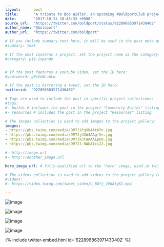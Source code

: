 ```yaml
---
layout:      post
title:       "A tribute to Bob Widlar; an upcoming #BoldportClub project (January 2018)."
date:        "2017-10-24 18:45:33 +0000"
source_url:  "https://twitter.com/boldport/status/922896863971430402"
author_name: "@boldport"
author_url:  "https://twitter.com/boldport"

# If you include summary text here, it will be used in the post meta description instead of an excerpt from the post body
#summary: text

# If the post concerns a project, set the project name as the category:
#category: p16-ixpando


# If the post features a youtube video, set the ID here:
#youtubeid: gXsVeNLuWLw

# If the post is mirroring a tweet, set the ID here:
twitterid:  "922896863971430402"

# Tags are used to include the post in specific project collections:
#tags:
#- builds # includes the post in the project "Community Builds" listing
#- resources # includes the post in the project "Resources" listing

# The images collection is used to add images to the project gallery:
images:
- https://pbs.twimg.com/media/DM7JiPqXkAAtKfn.jpg
- https://pbs.twimg.com/media/DM7JjUQW4AAgfVe.jpg
- https://pbs.twimg.com/media/DM7Jk3tWAAALp68.jpg
- https://pbs.twimg.com/media/DM7Jl-NWkAIci22.jpg

#- http://image.url
#- http://another_image.url

hero_image_url: # fully-qualified url to the "hero" image, used in twitter cards for example

# The videos collection is used to add videos to the project gallery (currently only mp4):
#videos:
#- https://video.twimg.com/tweet_video/C_8OYj_V0AAtg5I.mp4

---
```


![image](https://pbs.twimg.com/media/DM7JiPqXkAAtKfn.jpg)

![image](https://pbs.twimg.com/media/DM7JjUQW4AAgfVe.jpg)

![image](https://pbs.twimg.com/media/DM7Jk3tWAAALp68.jpg)

![image](https://pbs.twimg.com/media/DM7Jl-NWkAIci22.jpg)

{% include twitter-embed.html id='922896863971430402' %}


